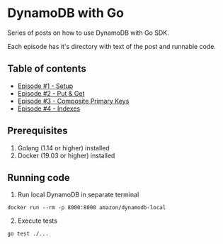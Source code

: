 # DynamoDB with Go

Series of posts on how to use DynamoDB with Go SDK.

Each episode has it's directory with text of the post and runnable code.

## Table of contents
- [Episode #1 - Setup](./episode1/post.md)
- [Episode #2 - Put & Get](./episode2/post.md)
- [Episode #3 - Composite Primary Keys](./episode3/post.md)
- [Episode #4 - Indexes](./episode4/post.md)

## Prerequisites
1. Golang (1.14 or higher) installed 
2. Docker (19.03 or higher) installed

## Running code 

1. Run local DynamoDB in separate terminal
```
docker run --rm -p 8000:8000 amazon/dynamodb-local
```

2. Execute tests 
```
go test ./...
```